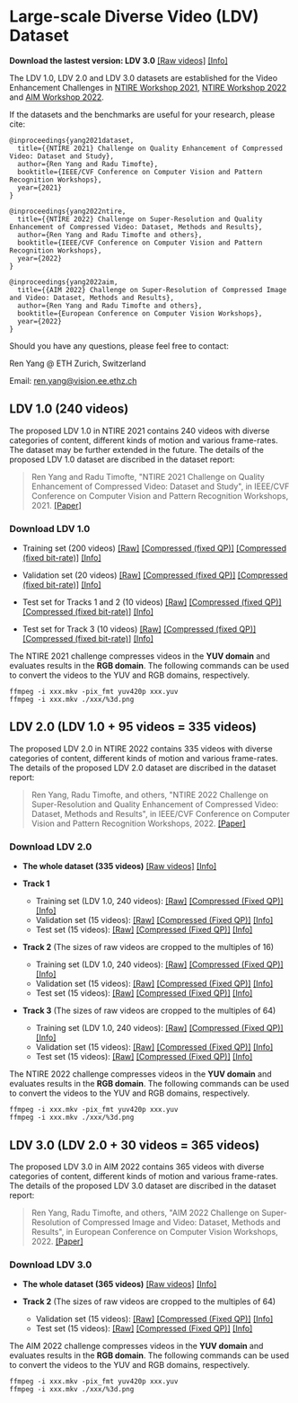 # Large-scale Diverse Video (LDV) Dataset

**Download the lastest version: LDV 3.0** [[Raw videos]](https://data.vision.ee.ethz.ch/reyang/AIM2022/LDV3.zip) [[Info]](https://data.vision.ee.ethz.ch/reyang/AIM2022/data_LDV3.xlsx) 

The LDV 1.0, LDV 2.0 and LDV 3.0 datasets are established for the Video Enhancement Challenges in [NTIRE Workshop 2021](https://data.vision.ee.ethz.ch/cvl/ntire21/), [NTIRE Workshop 2022](https://data.vision.ee.ethz.ch/cvl/ntire22/) and [AIM Workshop 2022](https://data.vision.ee.ethz.ch/cvl/aim22/).

If the datasets and the benchmarks are useful for your research, please cite:
```
@inproceedings{yang2021dataset,
  title={{NTIRE 2021} Challenge on Quality Enhancement of Compressed Video: Dataset and Study},
  author={Ren Yang and Radu Timofte}, 
  booktitle={IEEE/CVF Conference on Computer Vision and Pattern Recognition Workshops}, 
  year={2021}
}

@inproceedings{yang2022ntire,
  title={{NTIRE 2022} Challenge on Super-Resolution and Quality Enhancement of Compressed Video: Dataset, Methods and Results},
  author={Ren Yang and Radu Timofte and others}, 
  booktitle={IEEE/CVF Conference on Computer Vision and Pattern Recognition Workshops}, 
  year={2022}
}

@inproceedings{yang2022aim,
  title={{AIM 2022} Challenge on Super-Resolution of Compressed Image and Video: Dataset, Methods and Results},
  author={Ren Yang and Radu Timofte and others}, 
  booktitle={European Conference on Computer Vision Workshops}, 
  year={2022}
}
```

Should you have any questions, please feel free to contact:

Ren Yang @ ETH Zurich, Switzerland   

Email: ren.yang@vision.ee.ethz.ch


## LDV 1.0 (240 videos)

The proposed LDV 1.0 in NTIRE 2021 contains 240 videos with diverse categories of content, different kinds of motion and various frame-rates. The dataset may be further extended in the future. The details of the proposed LDV 1.0 dataset are discribed in the dataset report:

> Ren Yang and Radu Timofte, "NTIRE 2021 Challenge on Quality Enhancement of Compressed Video: Dataset and Study", in IEEE/CVF Conference on Computer Vision and Pattern Recognition Workshops, 2021. [[Paper]](https://arxiv.org/abs/2104.10782)

### Download LDV 1.0

- Training set (200 videos) 
[[Raw]](https://data.vision.ee.ethz.ch/reyang/training_raw.zip) 
[[Compressed (fixed QP)]](https://data.vision.ee.ethz.ch/reyang/training_fixed-QP.zip)
[[Compressed (fixed bit-rate)]](https://data.vision.ee.ethz.ch/reyang/training_fixed-rate.zip)
[[Info]](https://data.vision.ee.ethz.ch/reyang/data_train.xlsx)

- Validation set (20 videos)
[[Raw]](https://data.vision.ee.ethz.ch/reyang/validation_raw.zip)
[[Compressed (fixed QP)]](https://data.vision.ee.ethz.ch/reyang/validation_fixed-QP.zip)
[[Compressed (fixed bit-rate)]](https://data.vision.ee.ethz.ch/reyang/validation_fixed-rate.zip)
[[Info]](https://data.vision.ee.ethz.ch/reyang/data_validation.xlsx)

- Test set for Tracks 1 and 2 (10 videos)
[[Raw]](https://data.vision.ee.ethz.ch/reyang/test_raw_1.zip)
[[Compressed (fixed QP)]](https://data.vision.ee.ethz.ch/reyang/test_fixed-QP_release.zip)
[[Compressed (fixed bit-rate)]](https://data.vision.ee.ethz.ch/reyang/test_fixed-rate_1.zip)
[[Info]](https://data.vision.ee.ethz.ch/reyang/data_test_1.xlsx)

- Test set for Track 3 (10 videos)
[[Raw]](https://data.vision.ee.ethz.ch/reyang/test_raw_2.zip)
[[Compressed (fixed QP)]](https://data.vision.ee.ethz.ch/reyang/test_fixed-QP_2.zip)
[[Compressed (fixed bit-rate)]](https://data.vision.ee.ethz.ch/reyang/test_fixed-rate_release.zip)
[[Info]](https://data.vision.ee.ethz.ch/reyang/data_test_2.xlsx) 

The NTIRE 2021 challenge compresses videos in the **YUV domain** and evaluates results in the **RGB domain**. The following commands can be used to convert the videos to the YUV and RGB domains, respectively. 

```
ffmpeg -i xxx.mkv -pix_fmt yuv420p xxx.yuv
ffmpeg -i xxx.mkv ./xxx/%3d.png
```

## LDV 2.0 (LDV 1.0 + 95 videos = 335 videos)

The proposed LDV 2.0 in NTIRE 2022 contains 335 videos with diverse categories of content, different kinds of motion and various frame-rates. The details of the proposed LDV 2.0 dataset are discribed in the dataset report:

> Ren Yang, Radu Timofte, and others, "NTIRE 2022 Challenge on Super-Resolution and Quality Enhancement of Compressed Video: Dataset, Methods and Results", in IEEE/CVF Conference on Computer Vision and Pattern Recognition Workshops, 2022. [[Paper]](https://openaccess.thecvf.com/content/CVPR2022W/NTIRE/papers/Yang_NTIRE_2022_Challenge_on_Super-Resolution_and_Quality_Enhancement_of_Compressed_CVPRW_2022_paper.pdf)
> 

### Download LDV 2.0

- **The whole dataset (335 videos)** [[Raw videos]](https://data.vision.ee.ethz.ch/reyang/NTIRE2022/LDV2.zip) [[Info]](https://data.vision.ee.ethz.ch/reyang/NTIRE2022/data_LDV2.xlsx) 

- **Track 1**
  - Training set (LDV 1.0, 240 videos): 
[[Raw]](https://data.vision.ee.ethz.ch/reyang/NTIRE2022/train/train_gt.zip)
[[Compressed (Fixed QP)]](https://data.vision.ee.ethz.ch/reyang/NTIRE2022/train/train_QP37.zip)
[[Info]](https://data.vision.ee.ethz.ch/reyang/NTIRE2022/train/data_train_1.xlsx)
  - Validation set (15 videos): 
[[Raw]](https://data.vision.ee.ethz.ch/reyang/NTIRE2022/validation/track1_val_gt.zip)
[[Compressed (Fixed QP)]](https://data.vision.ee.ethz.ch/reyang/NTIRE2022/validation/validation_track1.zip)
[[Info]](https://data.vision.ee.ethz.ch/reyang/NTIRE2022/validation/data_val_1.xlsx)
  - Test set (15 videos): 
[[Raw]](https://data.vision.ee.ethz.ch/reyang/NTIRE2022/test/track1_test_gt.zip)
[[Compressed (Fixed QP)]](https://data.vision.ee.ethz.ch/reyang/NTIRE2022/test/test_track1.zip)
[[Info]](https://data.vision.ee.ethz.ch/reyang/NTIRE2022/test/data_test_1.xlsx)

- **Track 2** (The sizes of raw videos are cropped to the multiples of 16)
  - Training set (LDV 1.0, 240 videos): 
[[Raw]](https://data.vision.ee.ethz.ch/reyang/NTIRE2022/train/train_down2_gt.zip)
[[Compressed (Fixed QP)]](https://data.vision.ee.ethz.ch/reyang/NTIRE2022/train/train_down2_QP37.zip)
[[Info]](https://data.vision.ee.ethz.ch/reyang/NTIRE2022/train/data_train_2.xlsx)
  - Validation set (15 videos): 
[[Raw]](https://data.vision.ee.ethz.ch/reyang/NTIRE2022/validation/track2_val_gt.zip)
[[Compressed (Fixed QP)]](https://data.vision.ee.ethz.ch/reyang/NTIRE2022/validation/validation_track2.zip)
[[Info]](https://data.vision.ee.ethz.ch/reyang/NTIRE2022/validation/data_val_2.xlsx)
  - Test set (15 videos): 
[[Raw]](https://data.vision.ee.ethz.ch/reyang/NTIRE2022/test/track2_test_gt.zip)
[[Compressed (Fixed QP)]](https://data.vision.ee.ethz.ch/reyang/NTIRE2022/test/test_track2.zip)
[[Info]](https://data.vision.ee.ethz.ch/reyang/NTIRE2022/test/data_test_2.xlsx)

- **Track 3** (The sizes of raw videos are cropped to the multiples of 64)
  - Training set (LDV 1.0, 240 videos): 
[[Raw]](https://data.vision.ee.ethz.ch/reyang/NTIRE2022/train/train_down4_gt.zip)
[[Compressed (Fixed QP)]](https://data.vision.ee.ethz.ch/reyang/NTIRE2022/train/train_down4_QP37.zip)
[[Info]](https://data.vision.ee.ethz.ch/reyang/NTIRE2022/train/data_train_3.xlsx)
  - Validation set (15 videos): 
[[Raw]](https://data.vision.ee.ethz.ch/reyang/NTIRE2022/validation/track3_val_gt.zip)
[[Compressed (Fixed QP)]](https://data.vision.ee.ethz.ch/reyang/NTIRE2022/validation/validation_track3.zip)
[[Info]](https://data.vision.ee.ethz.ch/reyang/NTIRE2022/validation/data_val_3.xlsx)
  - Test set (15 videos): 
[[Raw]](https://data.vision.ee.ethz.ch/reyang/NTIRE2022/test/track3_test_gt.zip)
[[Compressed (Fixed QP)]](https://data.vision.ee.ethz.ch/reyang/NTIRE2022/test/test_track3.zip)
[[Info]](https://data.vision.ee.ethz.ch/reyang/NTIRE2022/test/data_test_3.xlsx)

The NTIRE 2022 challenge compresses videos in the **YUV domain** and evaluates results in the **RGB domain**. The following commands can be used to convert the videos to the YUV and RGB domains, respectively. 

```
ffmpeg -i xxx.mkv -pix_fmt yuv420p xxx.yuv
ffmpeg -i xxx.mkv ./xxx/%3d.png
```

## LDV 3.0 (LDV 2.0 + 30 videos = 365 videos)

The proposed LDV 3.0 in AIM 2022 contains 365 videos with diverse categories of content, different kinds of motion and various frame-rates. The details of the proposed LDV 3.0 dataset are discribed in the dataset report:

> Ren Yang, Radu Timofte, and others, "AIM 2022 Challenge on Super-Resolution of Compressed Image and Video: Dataset, Methods and Results", in European Conference on Computer Vision Workshops, 2022. [[Paper]](https://arxiv.org/pdf/2208.11184.pdf)
> 

### Download LDV 3.0

- **The whole dataset (365 videos)** [[Raw videos]](https://data.vision.ee.ethz.ch/reyang/AIM2022/LDV3.zip) [[Info]](https://data.vision.ee.ethz.ch/reyang/AIM2022/data_LDV3.xlsx) 

- **Track 2** (The sizes of raw videos are cropped to the multiples of 64)
  - Validation set (15 videos): 
[[Raw]](https://data.vision.ee.ethz.ch/reyang/AIM2022/video_val_gt.zip)
[[Compressed (Fixed QP)]](https://data.vision.ee.ethz.ch/reyang/AIM2022/video_val.zip)
[[Info]](https://data.vision.ee.ethz.ch/reyang/AIM2022/data_val_aim.xlsx)
  - Test set (15 videos): 
[[Raw]](https://data.vision.ee.ethz.ch/reyang/AIM2022/video_test_gt.zip)
[[Compressed (Fixed QP)]](https://data.vision.ee.ethz.ch/reyang/AIM2022/video_test.zip)
[[Info]](https://data.vision.ee.ethz.ch/reyang/AIM2022/data_test_aim.xlsx)

The AIM 2022 challenge compresses videos in the **YUV domain** and evaluates results in the **RGB domain**. The following commands can be used to convert the videos to the YUV and RGB domains, respectively. 

```
ffmpeg -i xxx.mkv -pix_fmt yuv420p xxx.yuv
ffmpeg -i xxx.mkv ./xxx/%3d.png
```
